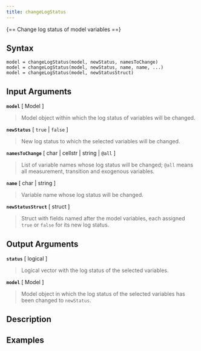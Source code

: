 ```yaml
---
title: changeLogStatus
---
```



{==  Change log status of model variables ==}

## Syntax 

    model = changeLogStatus(model, newStatus, namesToChange)
    model = changeLogStatus(model, newStatus, name, name, ...)
    model = changeLogStatus(model, newStatusStruct)


## Input Arguments

**`model`**  [ Model ]  
>
> Model object within which the log status of variables will be changed.
>

**`newStatus`** [ `true` | `false` ]  
>
> New log status to which the selected variables will be changed.
>

**`namesToChange`** [ char | cellstr | string | `@all` ] 
> 
> List of variable names whose log status will be changed; `@all` means all
> measurement, transition and exogenous variables.
>

**`name`** [ char | string ]  
> 
> Variable name whose log status will be changed.
>

**`newStatusStruct`** [ struct ] 
>
>Struct with fields named after the model variables, each assigned `true`
>or `false` for its new log status.
>

## Output Arguments

**`status`** [ logical ]  
>
> Logical vector with the log status of the selected variables.
>

**`model`** [ Model ]  
>
> Model object in which the log status of the selected variables has been
> changed to `newStatus`.
>

## Description 


## Examples

